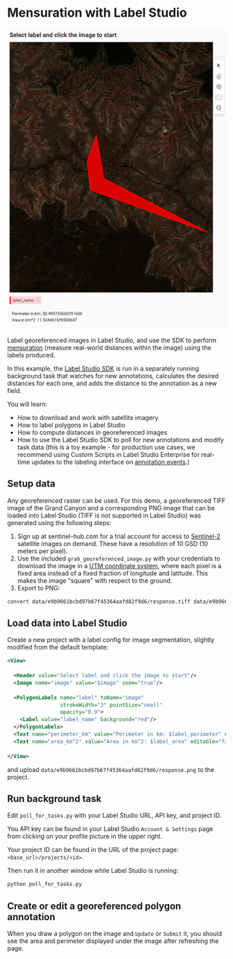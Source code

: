 # Mensuration with Label Studio

![screenshot](data/Screenshot%20from%202024-06-14%2009-18-21.png)

Label georeferenced images in Label Studio, and use the SDK to perform [mensuration](https://pro.arcgis.com/en/pro-app/latest/arcpy/image-analyst/mensuration-class.htm) (measure real-world distances within the image) using the labels produced.

In this example, the [Label Studio SDK](https://labelstud.io/sdk/index.html) is run in a separately running background task that watches for new annotations, calculates the desired distances for each one, and adds the distance to the annotation as a new field.

You will learn:

- How to download and work with satellite imagery
- How to label polygons in Label Studio
- How to compute distances in georeferenced images
- How to use the Label Studio SDK to poll for new annotations and modify task data (this is a toy example - for production use cases, we recommend using Custom Scripts in Label Studio Enterprise for real-time updates to the labeling interface on [annotation events](https://labelstud.io/guide/frontend_reference#Annotation-events).)


## Setup data

Any georeferenced raster can be used. For this demo, a georeferenced TIFF image of the Grand Canyon and a corresponding PNG image that can be loaded into Label Studio (TIFF is not supported in Label Studio) was generated using the following steps:

1. Sign up at sentinel-hub.com for a trial account for access to [Sentinel-2](https://en.wikipedia.org/wiki/Sentinel-2) satellite images on demand. These have a resolution of 10 GSD (10 meters per pixel).
2. Use the included `grab_georeferenced_image.py` with your credentials to download the image in a [UTM coordinate system](https://en.wikipedia.org/wiki/Universal_Transverse_Mercator_coordinate_system), where each pixel is a fixed area instead of a fixed fraction of longitude and latitude. This makes the image "square" with respect to the ground.
3. Export to PNG:
```bash
convert data/e9b9661bcbd97b67f45364aafd82f9d6/response.tiff data/e9b9661bcbd97b67f45364aafd82f9d6/response.png
```

## Load data into Label Studio

Create a new project with a label config for image segmentation, slightly modified from the default template:

```xml
<View>

  <Header value="Select label and click the image to start"/>
  <Image name="image" value="$image" zoom="true"/>

  <PolygonLabels name="label" toName="image"
                 strokeWidth="3" pointSize="small"
                 opacity="0.9">
    <Label value="label_name" background="red"/>
  </PolygonLabels>
  <Text name="perimeter_km" value="Perimeter in km: $label_perimeter" editable="false" />
  <Text name="area_km^2" value="Area in km^2: $label_area" editable="false" />

</View>
```

and upload `data/e9b9661bcbd97b67f45364aafd82f9d6/response.png` to the project.


## Run background task

Edit `poll_for_tasks.py` with your Label Studio URL, API key, and project ID.

You API key can be found in your Label Studio `Account & Settings` page from clicking on your profile picture in the upper right.

Your project ID can be found in the URL of the project page: `<base_url>/projects/<id>`.

Then run it in another window while Label Studio is running:
```bash
python poll_for_tasks.py
```


## Create or edit a georeferenced polygon annotation


When you draw a polygon on the image and `Update` or `Submit` it, you should see the area and perimeter displayed under the image after refreshing the page.

